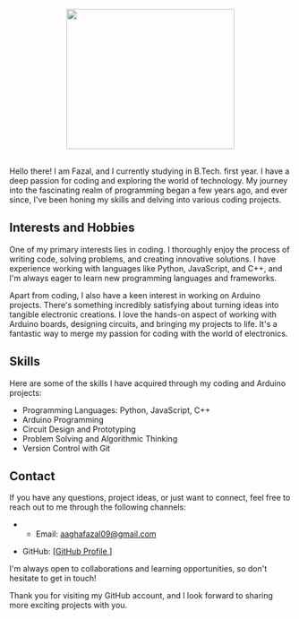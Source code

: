 
<p align="center"> <img src="https://wallpapercave.com/uwp/uwp757693.gif" height="250px" width="300px" ></img> <br><br> </p>


Hello there! I am Fazal, and I currently studying in B.Tech. first year. I have a deep passion for coding and exploring the world of technology. My journey into the fascinating realm of programming began a few years ago, and ever since, I've been honing my skills and delving into various coding projects.

## Interests and Hobbies

One of my primary interests lies in coding. I thoroughly enjoy the process of writing code, solving problems, and creating innovative solutions. I have experience working with languages like Python, JavaScript, and C++, and I'm always eager to learn new programming languages and frameworks.

Apart from coding, I also have a keen interest in working on Arduino projects. There's something incredibly satisfying about turning ideas into tangible electronic creations. I love the hands-on aspect of working with Arduino boards, designing circuits, and bringing my projects to life. It's a fantastic way to merge my passion for coding with the world of electronics.



## Skills

Here are some of the skills I have acquired through my coding and Arduino projects:

- Programming Languages: Python, JavaScript, C++
- Arduino Programming
- Circuit Design and Prototyping
- Problem Solving and Algorithmic Thinking
- Version Control with Git

## Contact

If you have any questions, project ideas, or just want to connect, feel free to reach out to me through the following channels:

- - Email: [aaghafazal09@gmail.com](mailto)

- GitHub: [[GitHub Profile ](https://github.com/LgcyAlex)]


I'm always open to collaborations and learning opportunities, so don't hesitate to get in touch!

Thank you for visiting my GitHub account, and I look forward to sharing more exciting projects with you.
